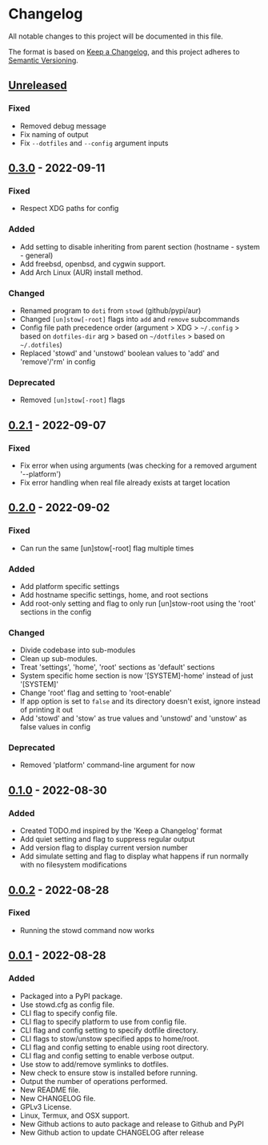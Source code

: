 # Changelog

All notable changes to this project will be documented in this file.

The format is based on [Keep a Changelog](https://keepachangelog.com/en/1.0.0/),
and this project adheres to [Semantic Versioning](https://semver.org/spec/v2.0.0.html).

## [Unreleased]

### Fixed

- Removed debug message
- Fix naming of output
- Fix `--dotfiles` and `--config` argument inputs

## [0.3.0] - 2022-09-11

### Fixed

- Respect XDG paths for config

### Added

- Add setting to disable inheriting from parent section (hostname - system - general)
- Add freebsd, openbsd, and cygwin support.
- Add Arch Linux (AUR) install method.

### Changed

- Renamed program to `doti` from `stowd` (github/pypi/aur)
- Changed `[un]stow[-root]` flags into `add` and `remove` subcommands
- Config file path precedence order (argument > XDG > `~/.config` > based on `dotfiles-dir` arg > based on `~/dotfiles` > based on `~/.dotfiles`)
- Replaced 'stowd' and 'unstowd' boolean values to 'add' and 'remove'/'rm' in config

### Deprecated

- Removed `[un]stow[-root]` flags

## [0.2.1] - 2022-09-07

### Fixed

- Fix error when using arguments (was checking for a removed argument '--platform')
- Fix error handling when real file already exists at target location

## [0.2.0] - 2022-09-02

### Fixed

- Can run the same [un]stow[-root] flag multiple times

### Added

- Add platform specific settings
- Add hostname specific settings, home, and root sections
- Add root-only setting and flag to only run [un]stow-root using the 'root' sections in the config

### Changed

- Divide codebase into sub-modules
- Clean up sub-modules.
- Treat 'settings', 'home', 'root' sections as 'default' sections
- System specific home section is now '[SYSTEM]-home' instead of just '[SYSTEM]'
- Change 'root' flag and setting to 'root-enable'
- If app option is set to `false` and its directory doesn't exist, ignore instead of printing it out
- Add 'stowd' and 'stow' as true values and 'unstowd' and 'unstow' as false values in config

### Deprecated

- Removed 'platform' command-line argument for now

## [0.1.0] - 2022-08-30

### Added

- Created TODO.md inspired by the 'Keep a Changelog' format
- Add quiet setting and flag to suppress regular output
- Add version flag to display current version number
- Add simulate setting and flag to display what happens if run normally with no filesystem modifications

## [0.0.2] - 2022-08-28

### Fixed

- Running the stowd command now works

## [0.0.1] - 2022-08-28

### Added

- Packaged into a PyPI package.
- Use stowd.cfg as config file.
- CLI flag to specify config file.
- CLI flag to specify platform to use from config file.
- CLI flag and config setting to specify dotfile directory.
- CLI flags to stow/unstow specified apps to home/root.
- CLI flag and config setting to enable using root directory.
- CLI flag and config setting to enable verbose output.
- Use stow to add/remove symlinks to dotfiles.
- New check to ensure stow is installed before running.
- Output the number of operations performed.
- New README file.
- New CHANGELOG file.
- GPLv3 License.
- Linux, Termux, and OSX support.
- New Github actions to auto package and release to Github and PyPI
- New Github action to update CHANGELOG after release

[unreleased]: https://github.com/ghassan0/stowd/compare/v0.3.0...HEAD
[0.3.0]: https://github.com/ghassan0/stowd/compare/v0.2.1...v0.3.0
[0.2.1]: https://github.com/ghassan0/stowd/compare/v0.2.0...v0.2.1
[0.2.0]: https://github.com/ghassan0/stowd/compare/v0.1.0...v0.2.0
[0.1.0]: https://github.com/ghassan0/stowd/compare/v0.0.2...v0.1.0
[0.0.2]: https://github.com/ghassan0/stowd/compare/v0.0.1...v0.0.2
[0.0.1]: https://github.com/ghassan0/stowd/releases/tag/v0.0.1
